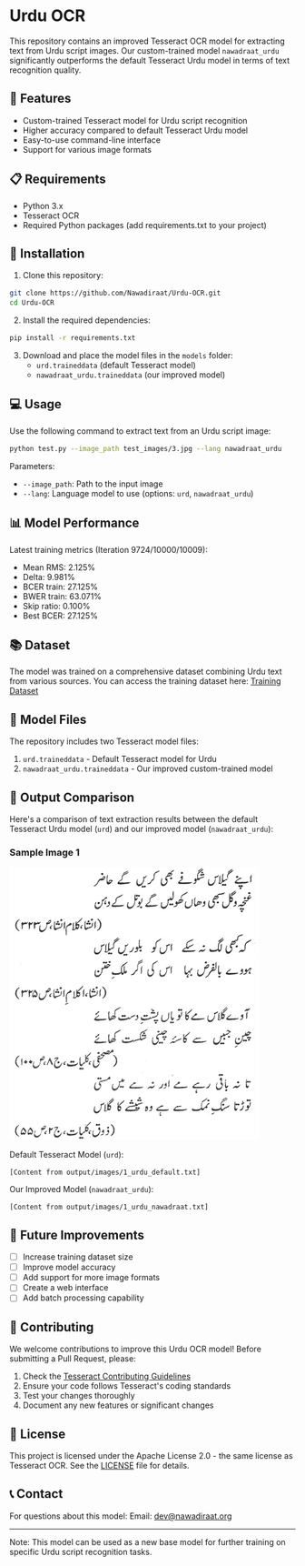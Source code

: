 # Urdu OCR

This repository contains an improved Tesseract OCR model for extracting text from Urdu script images. Our custom-trained model `nawadraat_urdu` significantly outperforms the default Tesseract Urdu model in terms of text recognition quality.

## 🌟 Features

- Custom-trained Tesseract model for Urdu script recognition
- Higher accuracy compared to default Tesseract Urdu model
- Easy-to-use command-line interface
- Support for various image formats

## 📋 Requirements

- Python 3.x
- Tesseract OCR
- Required Python packages (add requirements.txt to your project)

## 🚀 Installation

1. Clone this repository:
```bash
git clone https://github.com/Nawadiraat/Urdu-OCR.git
cd Urdu-OCR
```

2. Install the required dependencies:
```bash
pip install -r requirements.txt
```

3. Download and place the model files in the `models` folder:
   - `urd.traineddata` (default Tesseract model)
   - `nawadraat_urdu.traineddata` (our improved model)

## 💻 Usage

Use the following command to extract text from an Urdu script image:

```bash
python test.py --image_path test_images/3.jpg --lang nawadraat_urdu
```

Parameters:
- `--image_path`: Path to the input image
- `--lang`: Language model to use (options: `urd`, `nawadraat_urdu`)

## 📊 Model Performance

Latest training metrics (Iteration 9724/10000/10009):
- Mean RMS: 2.125%
- Delta: 9.981%
- BCER train: 27.125%
- BWER train: 63.071%
- Skip ratio: 0.100%
- Best BCER: 27.125%

## 📚 Dataset

The model was trained on a comprehensive dataset combining Urdu text from various sources. You can access the training dataset here:
[Training Dataset](https://drive.google.com/file/d/1jbdFo1ea8MxZ7yHOVIcPgP5yOd4ihvBU/view?usp=drive_link)

## 📁 Model Files

The repository includes two Tesseract model files:
1. `urd.traineddata` - Default Tesseract model for Urdu
2. `nawadraat_urdu.traineddata` - Our improved custom-trained model

## 📝 Output Comparison

Here's a comparison of text extraction results between the default Tesseract Urdu model (`urd`) and our improved model (`nawadraat_urdu`):

### Sample Image 1
![Sample Image 1](test_images/1.jpg)

Default Tesseract Model (`urd`):
```text
[Content from output/images/1_urdu_default.txt]
```

Our Improved Model (`nawadraat_urdu`):
```text
[Content from output/images/1_urdu_nawadraat.txt]
```

## 🔄 Future Improvements

- [ ] Increase training dataset size
- [ ] Improve model accuracy
- [ ] Add support for more image formats
- [ ] Create a web interface
- [ ] Add batch processing capability

## 🤝 Contributing

We welcome contributions to improve this Urdu OCR model! Before submitting a Pull Request, please:

1. Check the [Tesseract Contributing Guidelines](https://github.com/tesseract-ocr/tesseract/blob/main/CONTRIBUTING.md)
2. Ensure your code follows Tesseract's coding standards
3. Test your changes thoroughly
4. Document any new features or significant changes

## 📄 License

This project is licensed under the Apache License 2.0 - the same license as Tesseract OCR. See the [LICENSE](https://github.com/tesseract-ocr/tesseract/blob/main/LICENSE) file for details.

## 📞 Contact

For questions about this model:
Email: dev@nawadiraat.org

---
Note: This model can be used as a new base model for further training on specific Urdu script recognition tasks.
